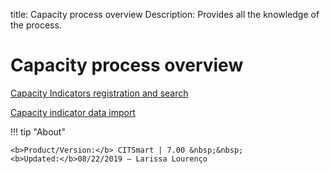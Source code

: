 title: Capacity process overview
Description: Provides all the knowledge of the process.
# Capacity process overview

[Capacity Indicators registration and search](/en-us/citsmart-platform-7/processes/capacity/capacity-indicators.html)

[Capacity indicator data import](/en-us/citsmart-platform-7/processes/capacity/data-import-capacity.html)

!!! tip "About"

    <b>Product/Version:</b> CITSmart | 7.00 &nbsp;&nbsp;
    <b>Updated:</b>08/22/2019 – Larissa Lourenço
